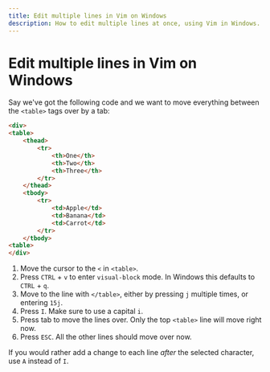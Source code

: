 ```yaml
---
title: Edit multiple lines in Vim on Windows
description: How to edit multiple lines at once, using Vim in Windows. Specifically, I'm using Powershell.
---
```


# Edit multiple lines in Vim on Windows

Say we've got the following code and we want to move everything between the `<table>` tags over by a tab:

```html
<div>
<table>
    <thead>
        <tr>
            <th>One</th>
            <th>Two</th>
            <th>Three</th>
        </tr>
    </thead>
    <tbody>
        <tr>
            <td>Apple</td>
            <td>Banana</td>
            <td>Carrot</td>
        </tr>
    </tbody>
<table>
</div>
```

1. Move the cursor to the `<` in `<table>`.
1. Press `CTRL` + `v` to enter `visual-block` mode. In Windows this defaults to `CTRL` + `q`.
1. Move to the line with `</table>`, either by pressing `j` multiple times, or entering `15j`.
1. Press `I`. Make sure to use a capital `i`.
1. Press tab to move the lines over. Only the top `<table>` line will move right now.
1. Press `ESC`. All the other lines should move over now.

If you would rather add a change to each line _after_ the selected character, use `A` instead of `I`.


